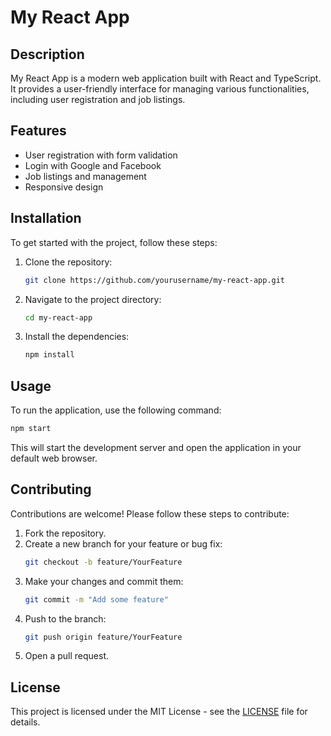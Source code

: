 # My React App

## Description
My React App is a modern web application built with React and TypeScript. It provides a user-friendly interface for managing various functionalities, including user registration and job listings.

## Features
- User registration with form validation
- Login with Google and Facebook
- Job listings and management
- Responsive design

## Installation

To get started with the project, follow these steps:

1. Clone the repository:
   ```bash
   git clone https://github.com/yourusername/my-react-app.git
   ```
2. Navigate to the project directory:
   ```bash
   cd my-react-app
   ```
3. Install the dependencies:
   ```bash
   npm install
   ```

## Usage

To run the application, use the following command:
```bash
npm start
```
This will start the development server and open the application in your default web browser.

## Contributing

Contributions are welcome! Please follow these steps to contribute:

1. Fork the repository.
2. Create a new branch for your feature or bug fix:
   ```bash
   git checkout -b feature/YourFeature
   ```
3. Make your changes and commit them:
   ```bash
   git commit -m "Add some feature"
   ```
4. Push to the branch:
   ```bash
   git push origin feature/YourFeature
   ```
5. Open a pull request.

## License

This project is licensed under the MIT License - see the [LICENSE](LICENSE) file for details.
